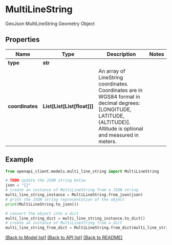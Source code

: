 # MultiLineString

GeoJson MultiLineString Geometry Object

## Properties

Name | Type | Description | Notes
------------ | ------------- | ------------- | -------------
**type** | **str** |  | 
**coordinates** | **List[List[List[float]]]** | An array of LineString coordinates. Coordinates are in WGS84 format in decimal degrees: [LONGITUDE, LATITUDE, {ALTITUDE}]. Altitude is optional and measured in meters. | 

## Example

```python
from openapi_client.models.multi_line_string import MultiLineString

# TODO update the JSON string below
json = "{}"
# create an instance of MultiLineString from a JSON string
multi_line_string_instance = MultiLineString.from_json(json)
# print the JSON string representation of the object
print(MultiLineString.to_json())

# convert the object into a dict
multi_line_string_dict = multi_line_string_instance.to_dict()
# create an instance of MultiLineString from a dict
multi_line_string_from_dict = MultiLineString.from_dict(multi_line_string_dict)
```
[[Back to Model list]](../README.md#documentation-for-models) [[Back to API list]](../README.md#documentation-for-api-endpoints) [[Back to README]](../README.md)


